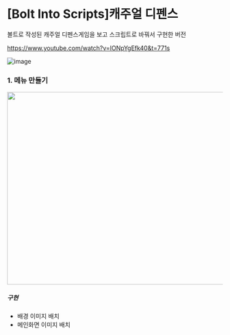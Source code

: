 # [Bolt Into Scripts]캐주얼 디펜스
볼트로 작성된 캐주얼 디펜스게임을 보고 스크립트로 바꿔서 구현한 버전

https://www.youtube.com/watch?v=IONpYgEfk40&t=771s

![image](https://user-images.githubusercontent.com/50513500/162796730-d277c894-c6d3-4591-9749-b079ca5ae5e1.png)

### 1. 메뉴 만들기
<img src="https://user-images.githubusercontent.com/50513500/162795622-7b348f99-d12b-4cc6-9d0f-87da95990fb8.PNG"  width="950" height="450"/>

##### 구현
* 배경 이미지 배치
* 메인화면 이미지 배치
